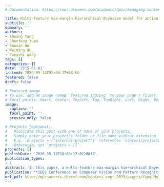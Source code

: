 ```yaml
---
# Documentation: https://sourcethemes.com/academic/docs/managing-content/

title: Multi-feature max-margin hierarchical Bayesian model for action recognition
subtitle: ''
summary: ''
authors:
- Shuang Yang
- Chunfeng Yuan
- Baoxin Wu
- Weiming Hu
- Fangshi Wang
tags: []
categories: []
date: '2015-01-01'
lastmod: 2020-09-14T02:08:17+08:00
featured: false
draft: false

# Featured image
# To use, add an image named `featured.jpg/png` to your page's folder.
# Focal points: Smart, Center, TopLeft, Top, TopRight, Left, Right, BottomLeft, Bottom, BottomRight.
image:
  caption: ''
  focal_point: ''
  preview_only: false

# Projects (optional).
#   Associate this post with one or more of your projects.
#   Simply enter your project's folder or file name without extension.
#   E.g. `projects = ["internal-project"]` references `content/project/deep-learning/index.md`.
#   Otherwise, set `projects = []`.
projects: []
publishDate: '2020-09-13T18:08:17.022681Z'
publication_types:
- 1
abstract: 'In this paper, a multi-feature max-margin hierarchical Bayesian model (M3HBM) is proposed for action recognition. Different from existing methods which separate representation and classification into two steps, M3HBM jointly learns a high-level representation by combining a hierarchical generative model (HGM) and discriminative max-margin classifiers in a unified Bayesian framework. Specifically, HGM is proposed to represent actions by distributions over latent spatial temporal patterns (STPs) which are learned from multiple feature modalities and shared among different classes. For recognition, we employ Gibbs classifiers to minimize the expected loss function based on the max-margin principle and use the classifiers as regularization terms of M3HBM to perform Bayeisan estimation for classifier parameters together with the learning of STPs. In addition, multi-task learning is applied to learn the model from multiple feature modalities for different classes. For test videos, we obtain the representations by the inference process and perform action recognition by the learned Gibbs classifiers. For the learning and inference process, we derive an efficient Gibbs sampling algorithm to solve the proposed M3HBM. Extensive experiments on several datasets demonstrate both the representation power and the classification capability of our approach for action recognition.'
publication: '*IEEE Conference on Computer Vision and Pattern Recognition (CVPR)*'
url_pdf: http://openaccess.thecvf.com/content_cvpr_2015/papers/Yang_Multi-Feature_Max-Margin_Hierarchical_2015_CVPR_paper.pdf
---
```

